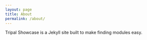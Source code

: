 ```yaml
---
layout: page
title: About
permalink: /about/
---
```


Tripal Showcase is a Jekyll site built to make finding modules easy.